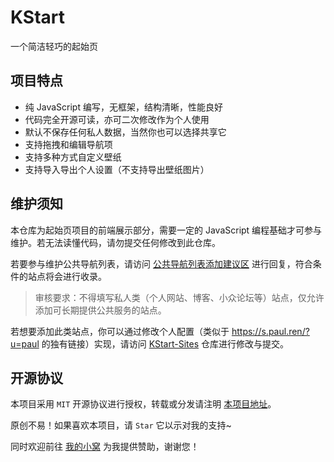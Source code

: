 # KStart

一个简洁轻巧的起始页

## 项目特点

- 纯 JavaScript 编写，无框架，结构清晰，性能良好
- 代码完全开源可读，亦可二次修改作为个人使用
- 默认不保存任何私人数据，当然你也可以选择共享它
- 支持拖拽和编辑导航项
- 支持多种方式自定义壁纸
- 支持导入导出个人设置（不支持导出壁纸图片）

## 维护须知

本仓库为起始页项目的前端展示部分，需要一定的 JavaScript 编程基础才可参与维护。若无法读懂代码，请勿提交任何修改到此仓库。

若要参与维护公共导航列表，请访问 [公共导航列表添加建议区](https://github.com/Dreamer-Paul/KStart/issues/1) 进行回复，符合条件的站点将会进行收录。

> 审核要求：不得填写私人类（个人网站、博客、小众论坛等）站点，仅允许添加可长期提供公共服务的站点。

若想要添加此类站点，你可以通过修改个人配置（类似于 https://s.paul.ren/?u=paul 的独有链接）实现，请访问 [KStart-Sites](https://github.com/Dreamer-Paul/KStart-Sites) 仓库进行修改与提交。

## 开源协议

本项目采用 `MIT` 开源协议进行授权，转载或分发请注明 [本项目地址](https://github.com/Dreamer-Paul/KStart)。

原创不易！如果喜欢本项目，请 `Star` 它以示对我的支持~

同时欢迎前往 [我的小窝](https://paul.ren/donate) 为我提供赞助，谢谢您！
